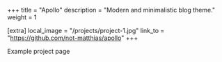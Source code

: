 +++
title = "Apollo"
description = "Modern and minimalistic blog theme."
weight = 1

[extra]
local_image = "/projects/project-1.jpg"
link_to = "https://github.com/not-matthias/apollo"
+++

Example project page